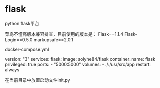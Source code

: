# flask

python flask平台

菜鸟不懂高版本兼容排查，目前使用的版本是：
Flask==1.1.4
Flask-Login==0.5.0
markupsafe==2.0.1


docker-compose.yml

version: "3"
services:
  flask:
    image: solyhe84/flask
    container_name: flask
    privileged: true
    ports:
      - "5000:5000"
    volumes:
      - ./:/usr/src/app
    restart: always

在当前目录中放置启动文件init.py
